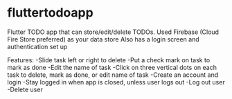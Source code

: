 # fluttertodoapp
Flutter TODO app that can store/edit/delete TODOs.
Used Firebase (Cloud Fire Store preferred) as your data store
Also has a login screen and authentication set up

Features:
-Slide task left or right to delete
-Put a check mark on task to mark as done
-Edit the name of task
-Click on three vertical dots on each task to delete, mark as done, or edit name of task
-Create an account and login
-Stay logged in when app is closed, unless user logs out
-Log out user
-Delete user

